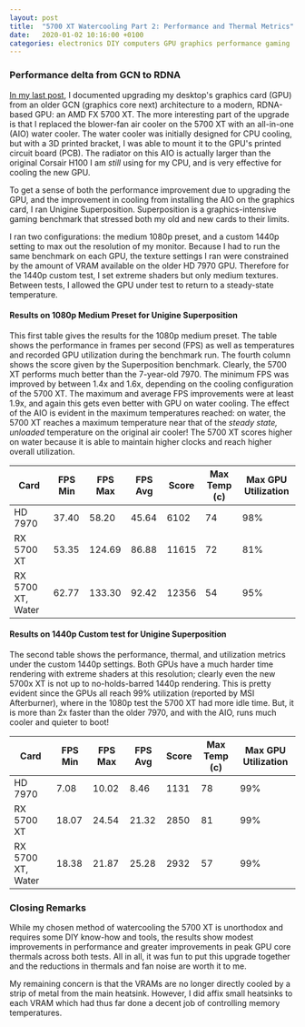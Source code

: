 ```yaml
---
layout: post
title:  "5700 XT Watercooling Part 2: Performance and Thermal Metrics"
date:   2020-01-02 10:16:00 +0100
categories: electronics DIY computers GPU graphics performance gaming
---
```


### Performance delta from GCN to RDNA
[In my last post](http://www.markblan.co/electronics/gaming/watercooling/gpus/diy/2019/11/16/5700XT-Watercooling-Part-1.html), I documented upgrading my desktop's graphics card (GPU) from an older GCN (graphics core next) architecture to a modern, RDNA-based GPU: an AMD FX 5700 XT. The more interesting part of the upgrade is that I replaced the blower-fan air cooler on the 5700 XT with an all-in-one (AIO) water cooler. The water cooler was initially designed for CPU cooling, but with a 3D printed bracket, I was able to mount it to the GPU's printed circuit board (PCB). The radiator on this AIO is actually larger than the original Corsair H100 I am _still_ using for my CPU, and is very effective for cooling the new GPU.

To get a sense of both the performance improvement due to upgrading the GPU, and the improvement in cooling from installing the AIO on the graphics card, I ran Unigine Superposition. Superposition is a graphics-intensive gaming benchmark that stressed both my old and new cards to their limits. 

I ran two configurations: the medium 1080p preset, and a custom 1440p setting to max out the resolution of my monitor. Because I had to run the same benchmark on each GPU, the texture settings I ran were constrained by the amount of VRAM available on the older HD 7970 GPU. Therefore for the 1440p custom test, I set extreme shaders but only medium textures. Between tests, I allowed the GPU under test to return to a steady-state temperature.

#### Results on 1080p Medium Preset for Unigine Superposition
This first table gives the results for the 1080p medium preset. The table shows the performance in frames per second (FPS) as well as temperatures and recorded GPU utilization during the benchmark run. The fourth column shows the score given by the Superposition benchmark. Clearly, the 5700 XT performs much better than the 7-year-old 7970. The minimum FPS was improved by between 1.4x and 1.6x, depending on the cooling configuration of the 5700 XT. The maximum and average FPS improvements were at least 1.9x, and again this gets even better with GPU on water cooling. The effect of the AIO is evident in the maximum temperatures reached: on water, the 5700 XT reaches a maximum temperature near that of the _steady state, unloaded_ temperature on the original air cooler! The 5700 XT scores higher on water because it is able to maintain higher clocks and reach higher overall utilization.


| Card              	| FPS Min 	| FPS Max 	| FPS Avg 	| Score 	| Max Temp (c) 	| Max GPU Utilization 	|
|-------------------	|---------	|---------	|---------	|-------	|--------------	|---------------------	|
|  HD 7970          	| 37.40   	| 58.20   	| 45.64   	| 6102  	| 74           	| 98%                 	|
| RX 5700 XT        	| 53.35   	| 124.69  	| 86.88   	| 11615 	| 72           	| 81%                 	|
| RX 5700 XT, Water 	| 62.77   	| 133.30  	| 92.42   	| 12356 	| 54           	| 95%                 	|

#### Results on 1440p Custom test for Unigine Superposition
The second table shows the performance, thermal, and utilization metrics under the custom 1440p settings. Both GPUs have a much harder time rendering with extreme shaders at this resolution; clearly even the new 5700x XT is not up to no-holds-barred 1440p rendering. This is pretty evident since the GPUs all reach 99% utilization (reported by MSI Afterburner), where in the 1080p test the 5700 XT had more idle time. But, it is more than 2x faster than the older 7970, and with the AIO, runs much cooler and quieter to boot!

| Card              	| FPS Min 	| FPS Max 	| FPS Avg 	| Score 	| Max Temp (c) 	| Max GPU Utilization 	|
|-------------------	|---------	|---------	|---------	|-------	|--------------	|---------------------	|
|  HD 7970          	| 7.08    	| 10.02   	| 8.46    	| 1131  	| 78           	| 99%                  	|
| RX 5700 XT        	| 18.07   	| 24.54   	| 21.32   	| 2850  	| 81           	| 99%                 	|
| RX 5700 XT, Water 	| 18.38   	| 21.87   	| 25.28   	| 2932  	| 57           	| 99%                 	|


### Closing Remarks
While my chosen method of watercooling the 5700 XT is unorthodox and requires some DIY know-how and tools, the results show modest improvements in performance and greater improvements in peak GPU core thermals across both tests. All in all, it was fun to put this upgrade together and the reductions in thermals and fan noise are worth it to me.

My remaining concern is that the VRAMs are no longer directly cooled by a strip of metal from the main heatsink. However, I did affix small heatsinks to each VRAM which had thus far done a decent job of controlling memory temperatures. 